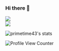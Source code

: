 ### Hi there 👋
<a href="https://github.com/primetime43">
  <img align="center" src="https://github-readme-stats.vercel.app/api/top-langs/?username=primetime43&layout=compact&theme=dark" />
</a>
<br>
<a href="https://github.com/primetime43">
  <img align="center" src="https://github-readme-stats.vercel.app/api?username=primetime43&show_icons=true&theme=dark" />
</a>

![primetime43's stats](https://github-readme-streak-stats.herokuapp.com/?user=primetime43&theme=dark&ring=e73737&currStreakNum=ffffff&hide_border=true&background=0E1118)

![Profile View Counter](https://komarev.com/ghpvc/?username=primetime43&color=red)

<!--
**primetime43/primetime43** is a ✨ _special_ ✨ repository because its `README.md` (this file) appears on your GitHub profile.
